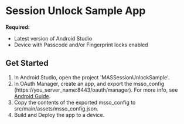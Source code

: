 # Session Unlock Sample App

**Required:**
* Latest version of Android Studio
* Device with Passcode and/or Fingerprint locks enabled

## Get Started
1. In Android Studio, open the project 'MASSessionUnlockSample'.
2. In OAuth Manager, create an app, and export the msso_config (https://you_server_name:8443/oauth/manager). For more info, see [Android Guide](http://techdocs.broadcom.com/content/broadcom/techdocs/us/en/ca-enterprise-software/layer7-api-management/mobile-sdk-for-ca-mobile-api-gateway/2-0.html).
3. Copy the contents of the exported msso_config to src/main/assets/msso_config.json.
4. Build and Deploy the app to a device.

